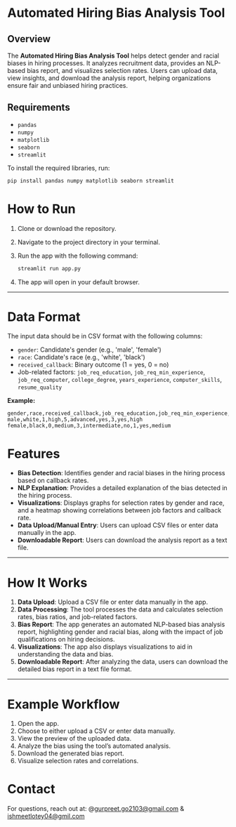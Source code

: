 # Automated Hiring Bias Analysis Tool

## Overview
The **Automated Hiring Bias Analysis Tool** helps detect gender and racial biases in hiring processes. It analyzes recruitment data, provides an NLP-based bias report, and visualizes selection rates. Users can upload data, view insights, and download the analysis report, helping organizations ensure fair and unbiased hiring practices.

## Requirements
- `pandas`
- `numpy`
- `matplotlib`
- `seaborn`
- `streamlit`

To install the required libraries, run:

```bash
pip install pandas numpy matplotlib seaborn streamlit
```

# How to Run

1. Clone or download the repository.
2. Navigate to the project directory in your terminal.
3. Run the app with the following command:

    ```bash
    streamlit run app.py
    ```

4. The app will open in your default browser.

---

# Data Format

The input data should be in CSV format with the following columns:

- `gender`: Candidate's gender (e.g., 'male', 'female')
- `race`: Candidate's race (e.g., 'white', 'black')
- `received_callback`: Binary outcome (1 = yes, 0 = no)
- Job-related factors: `job_req_education`, `job_req_min_experience`, `job_req_computer`, `college_degree`, `years_experience`, `computer_skills`, `resume_quality`

**Example:**

```csv
gender,race,received_callback,job_req_education,job_req_min_experience,job_req_computer,college_degree,years_experience,computer_skills,resume_quality
male,white,1,high,5,advanced,yes,3,yes,high
female,black,0,medium,3,intermediate,no,1,yes,medium
```

# Features

- **Bias Detection**: Identifies gender and racial biases in the hiring process based on callback rates.
- **NLP Explanation**: Provides a detailed explanation of the bias detected in the hiring process.
- **Visualizations**: Displays graphs for selection rates by gender and race, and a heatmap showing correlations between job factors and callback rate.
- **Data Upload/Manual Entry**: Users can upload CSV files or enter data manually in the app.
- **Downloadable Report**: Users can download the analysis report as a text file.

---

# How It Works

1. **Data Upload**: Upload a CSV file or enter data manually in the app.
2. **Data Processing**: The tool processes the data and calculates selection rates, bias ratios, and job-related factors.
3. **Bias Report**: The app generates an automated NLP-based bias analysis report, highlighting gender and racial bias, along with the impact of job qualifications on hiring decisions.
4. **Visualizations**: The app also displays visualizations to aid in understanding the data and bias.
5. **Downloadable Report**: After analyzing the data, users can download the detailed bias report in a text file format.

---

# Example Workflow

1. Open the app.
2. Choose to either upload a CSV or enter data manually.
3. View the preview of the uploaded data.
4. Analyze the bias using the tool’s automated analysis.
5. Download the generated bias report.
6. Visualize selection rates and correlations.

# Contact

For questions, reach out at: @gurpreet.go2103@gmail.com  &  ishmeetlotey04@gmil.com
